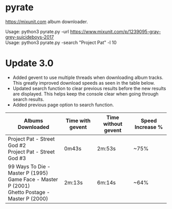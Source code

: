 # pyrate
https://mixunit.com album downloader.

Usage: python3 pyrate.py -url https://www.mixunit.com/p/1239095-gray-grey-suicideboys-2017 \
Usage: python3 pyrate.py -search "Project Pat" -l 10

# Update 3.0
- Added gevent to use multiple threads when downloading album tracks. This greatly improved download speeds as seen in the table below.
- Updated search function to clear previous results before the new results are displayed. This helps keep the console clear when going through search results.
- Added previous page option to search function.


| Albums Downloaded | Time with gevent | Time without gevent | Speed Increase % |
| --- | --- | --- | --- |
| Project Pat - Street God #2<br/>Project Pat - Street God #3 | 0m43s | 2m:53s | ~75% |
| 99 Ways To Die - Master P (1995)<br/>Game Face - Master P (2001)<br/>Ghetto Postage - Master P (2000) | 2m:13s | 6m:14s | ~64% |
